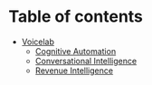 # Table of contents

* [Voicelab](README.md)
  * [Cognitive Automation](docs/ca.md)
  * [Conversational Intelligence](docs/ci.md)
  * [Revenue Intelligence](docs/ri.md)
